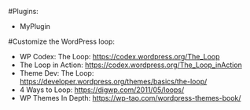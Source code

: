 #Plugins:
- MyPlugin

#Customize the WordPress loop:
- WP Codex: The Loop: https://codex.wordpress.org/The_Loop
- The Loop in Action: https://codex.wordpress.org/The_Loop_inAction
- Theme Dev: The Loop: https://developer.wordpress.org/themes/basics/the-loop/
- 4 Ways to Loop: https://digwp.com/2011/05/loops/
- WP Themes In Depth: https://wp-tao.com/wordpress-themes-book/